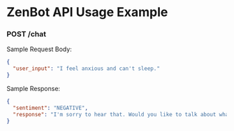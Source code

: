 
# ZenBot API Usage Example

### POST /chat

Sample Request Body:
```json
{
  "user_input": "I feel anxious and can't sleep."
}
```

Sample Response:
```json
{
  "sentiment": "NEGATIVE",
  "response": "I'm sorry to hear that. Would you like to talk about what's been troubling you?"
}
```
